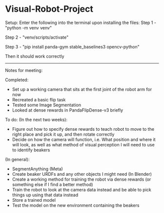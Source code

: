 # Visual-Robot-Project

Setup:
Enter the following into the terminal upon installing the files:
Step 1 - "python -m venv venv"

Step 2 - "venv/scripts/activate"

Step 3 - "pip install panda-gym stable_baselines3 opencv-python"

Then it should work correctly

------------------------------------------------------------------

Notes for meeting:

Completed:
- Set up a working camera that sits at the first joint of the robot arm for now
- Recreated a basic flip task
- Tested some Image Segmentation
- Looked at dense rewards in PandaFlipDense-v3 briefly

To do:
(In the next two weeks):
- Figure out how to specify dense rewards to teach robot to move to the right place and pick it up, and then rotate correctly
- Decide on how the camera will function, i.e. What position and where it will look, as well as what method of visual perception I will need to use to identify beakers

(In general):
- SegmentAnything (Meta)
- Create beaker URDFs and any other objects I might need (In Blender)
- Create a working method for training the robot via dense rewards (or something else if I find a better method)
- Train the robot to look at the camera data instead and be able to pick things up using that data instead
- Store a trained model
- Test the model on the new environment containing the beakers
